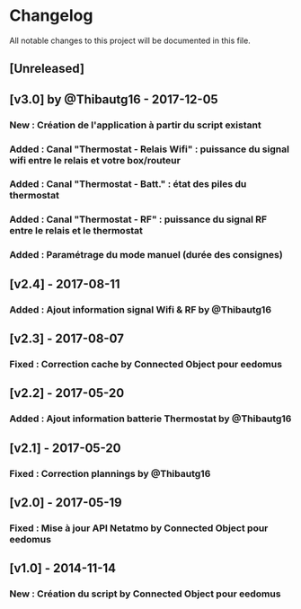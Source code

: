 # Changelog
All notable changes to this project will be documented in this file.

## [Unreleased]

## [v3.0] by @Thibautg16 - 2017-12-05 
### New : Création de l'application à partir du script existant
### Added : Canal "Thermostat - Relais Wifi" : puissance du signal wifi entre le relais et votre box/routeur
### Added : Canal "Thermostat - Batt." : état des piles du thermostat
### Added : Canal "Thermostat - RF" : puissance du signal RF entre le relais et le thermostat
### Added : Paramétrage du mode manuel (durée des consignes)

## [v2.4] - 2017-08-11
### Added : Ajout information signal Wifi & RF by @Thibautg16

## [v2.3] - 2017-08-07
### Fixed : Correction cache by Connected Object pour eedomus

## [v2.2] - 2017-05-20
### Added : Ajout information batterie Thermostat by @Thibautg16

## [v2.1] - 2017-05-20
### Fixed : Correction plannings by @Thibautg16

## [v2.0] - 2017-05-19
### Fixed : Mise à jour API Netatmo by Connected Object pour eedomus

## [v1.0] - 2014-11-14
### New : Création du script by Connected Object pour eedomus